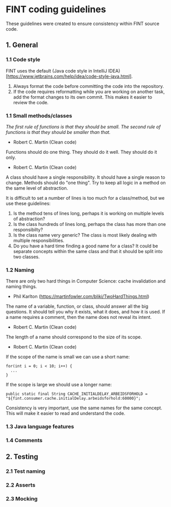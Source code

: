 # FINT coding guidelines

These guidelines were created to ensure consistency within FINT source code.


## 1. General

### 1.1 Code style

FINT uses the default (Java code style in IntelliJ IDEA)[https://www.jetbrains.com/help/idea/code-style-java.html].  

1. Always format the code before committing the code into the repository.  
2.  If the code requires reformatting while you are working on another task, add the format changes to its own commit. This makes it easier to review the code. 


### 1.1 Small methods/classes

_The first rule of functions is that they should be small._
_The second rule of functions is that they should be smaller than that._
- Robert C. Martin (Clean code)

Functions should do one thing. They should do it well. They should do it only.
- Robert C. Martin (Clean code)

A class should have a single responsibility. It should have a single reason to change.
Methods should do "one thing". Try to keep all logic in a method on the same level of abstraction.

It is difficult to set a number of lines is too much for a class/method, but we use these guidelines:
1. Is the method tens of lines long, perhaps it is working on multiple levels of abstraction? 
2. Is the class hundreds of lines long, perhaps the class has more than one responsibilty?
3. Is the class name very generic? The class is most likely dealing with multiple responsibilities.
4. Do you have a hard time finding a good name for a class? It could be  separate concepts within the same class and that it should be split into two classes.


### 1.2 Naming

There are only two hard things in Computer Science: cache invalidation and naming things.
- Phil Karlton (https://martinfowler.com/bliki/TwoHardThings.html)

The name of a variable, function, or class, should answer all the big questions. It should tell you why it exists, what it does, and how it is used. If a name requires a comment, then the name does not reveal its intent.
- Robert C. Martin (Clean code)

The length of a name should correspond to the size of its scope.
- Robert C. Martin (Clean code)

If the scope of the name is small we can use a short name:
```
for(int i = 0; i < 10; i++) {
  ...
}
```

If the scope is large we should use a longer name:
```
public static final String CACHE_INITIALDELAY_ARBEIDSFORHOLD = "${fint.consumer.cache.initialDelay.arbeidsforhold:60000}";
```

Consistency is very important, use the same names for the same concept. This will make it easier to read and understand the code.


### 1.3 Java language features



### 1.4 Comments

## 2. Testing

### 2.1 Test naming

### 2.2 Asserts

### 2.3 Mocking
